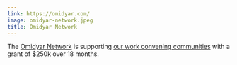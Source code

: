 ```yaml
---
link: https://omidyar.com/
image: omidyar-network.jpeg
title: Omidyar Network
---
```

The [Omidyar Network](https://omidyar.com/) is supporting [our work convening communities](/projects/2023-growing-data-governance-communities) with a grant of $250k over 18 months.
